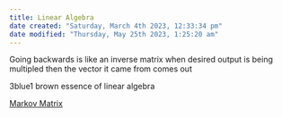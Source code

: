 ```yaml
---
title: Linear Algebra
date created: "Saturday, March 4th 2023, 12:33:34 pm"
date modified: "Thursday, May 25th 2023, 1:25:20 am"
---
```


Going backwards is like an inverse matrix when desired output is being multipled then the vector it came from comes out

3blue1 brown essence of linear algebra

[Markov Matrix](Markov%20Matrix.md)
